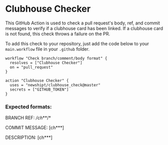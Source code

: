 # Clubhouse Checker

This GitHub Action is used to check a pull request's body, ref, and commit messages to verify if a clubhouse card has been linked. If a clubhouse card is not found, this check throws a failure on the PR.

To add this check to your repository, just add the code below to your `main.workflow` file in your `.github` folder.

```
workflow "Check branch/comment/body format" {
  resolves = ["Clubhouse Checker"]
  on = "pull_request"
}

action "Clubhouse Checker" {
  uses = "newshipt/clubhouse_check@master"
  secrets = ["GITHUB_TOKEN"]
}
```

### Expected formats:
BRANCH REF:  */ch***/*

COMMIT MESSAGE: [ch***]

DESCRIPTION: [ch***]
